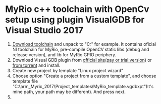# MyRio c++ toolchain with OpenCv setup using plugin VisualGDB for Visual Studio 2017
1. [Download toolchain](https://yadi.sk/d/SXJelTVlKoA0qQ) and unpack to "C:\" for example. It contains oficial NI toolchain for MyRio, pre-compile OpenCV static libs (debug and release version), and lib for MyRio GPIO periphery.
2. Download Visual GDB plugin from [official site(pay or trial version)](https://visualgdb.com/download/) or [from torrent](http://newtracker.icu/viewtopic.php?t=5674513) and install.
3. Create new project by template "Linux project wizard"
4. Choose option "Create a project from a custom template", and choose template file "C:\arm_Myrio_2017\Project_templates\MyRio_template.vgdbxpt"(It's mine path, your path may be different). And press next.
5.
